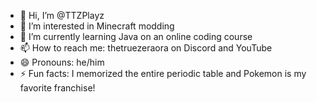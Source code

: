 - 👋 Hi, I’m @TTZPlayz
- 👀 I’m interested in Minecraft modding
- 🌱 I’m currently learning Java on an online coding course
- 📫 How to reach me: thetruezeraora on Discord and YouTube
- 😄 Pronouns: he/him
- ⚡ Fun facts: I memorized the entire periodic table and Pokemon is my favorite franchise!

<!---
TTZPlayz/TTZPlayz is a ✨ special ✨ repository because its `README.md` (this file) appears on your GitHub profile.
You can click the Preview link to take a look at your changes.
--->
